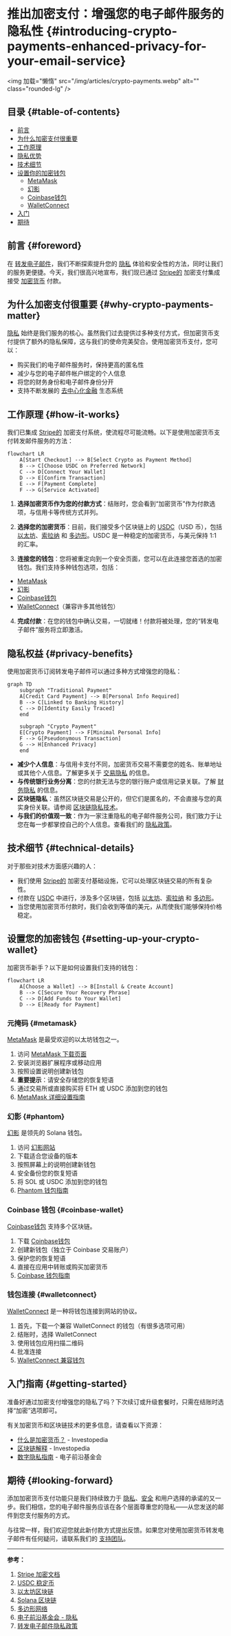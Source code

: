 # 推出加密支付：增强您的电子邮件服务的隐私性 {#introducing-crypto-payments-enhanced-privacy-for-your-email-service}

<img 加载="懒惰" src="/img/articles/crypto-payments.webp" alt="" class="rounded-lg" />

## 目录 {#table-of-contents}

* [前言](#foreword)
* [为什么加密支付很重要](#why-crypto-payments-matter)
* [工作原理](#how-it-works)
* [隐私优势](#privacy-benefits)
* [技术细节](#technical-details)
* [设置你的加密钱包](#setting-up-your-crypto-wallet)
  * [MetaMask](#metamask)
  * [幻影](#phantom)
  * [Coinbase钱包](#coinbase-wallet)
  * [WalletConnect](#walletconnect)
* [入门](#getting-started)
* [期待](#looking-forward)

## 前言 {#foreword}

在 [转发电子邮件](https://forwardemail.net)，我们不断探索提升您的 [隐私](https://en.wikipedia.org/wiki/Privacy) 体验和安全性的方法，同时让我们的服务更便捷。今天，我们很高兴地宣布，我们现已通过 [Stripe的](https://stripe.com) 加密支付集成接受 [加密货币](https://en.wikipedia.org/wiki/Cryptocurrency) 付款。

## 为什么加密支付很重要 {#why-crypto-payments-matter}

[隐私](https://en.wikipedia.org/wiki/Internet_privacy) 始终是我们服务的核心。虽然我们过去提供过多种支付方式，但加密货币支付提供了额外的隐私保障，这与我们的使命完美契合。使用加密货币支付，您可以：

* 购买我们的电子邮件服务时，保持更高的匿名性
* 减少与您的电子邮件帐户绑定的个人信息
* 将您的财务身份和电子邮件身份分开
* 支持不断发展的 [去中心化金融](https://en.wikipedia.org/wiki/Decentralized_finance) 生态系统

## 工作原理 {#how-it-works}

我们已集成 [Stripe的](https://docs.stripe.com/crypto) 加密支付系统，使流程尽可能流畅。以下是使用加密货币支付转发邮件服务的方法：

```mermaid
flowchart LR
    A[Start Checkout] --> B[Select Crypto as Payment Method]
    B --> C[Choose USDC on Preferred Network]
    C --> D[Connect Your Wallet]
    D --> E[Confirm Transaction]
    E --> F[Payment Complete]
    F --> G[Service Activated]
```

1. **选择加密货币作为您的付款方式**：结账时，您会看到“加密货币”作为付款选项，与信用卡等传统方式并列。

2. **选择您的加密货币**：目前，我们接受多个区块链上的 [USDC](https://en.wikipedia.org/wiki/USD_Coin)（USD 币），包括 [以太坊](https://ethereum.org)、[索拉纳](https://solana.com) 和 [多边形](https://polygon.technology)。USDC 是一种稳定的加密货币，与美元保持 1:1 的汇率。

3. **连接您的钱包**：您将被重定向到一个安全页面，您可以在此连接您首选的加密钱包。我们支持多种钱包选项，包括：
* [MetaMask](https://metamask.io)
* [幻影](https://phantom.app)
* [Coinbase钱包](https://www.coinbase.com/wallet)
* [WalletConnect](https://walletconnect.com)（兼容许多其他钱包）

4. **完成付款**：在您的钱包中确认交易，一切就绪！付款将被处理，您的“转发电子邮件”服务将立即激活。

## 隐私权益 {#privacy-benefits}

使用加密货币订阅转发电子邮件可以通过多种方式增强您的隐私：

```mermaid
graph TD
    subgraph "Traditional Payment"
    A[Credit Card Payment] --> B[Personal Info Required]
    B --> C[Linked to Banking History]
    C --> D[Identity Easily Traced]
    end

    subgraph "Crypto Payment"
    E[Crypto Payment] --> F[Minimal Personal Info]
    F --> G[Pseudonymous Transaction]
    G --> H[Enhanced Privacy]
    end
```

* **减少个人信息**：与信用卡支付不同，加密货币交易不需要您的姓名、账单地址或其他个人信息。了解更多关于 [交易隐私](https://en.wikipedia.org/wiki/Privacy_coin) 的信息。
* **与传统银行业务分离**：您的付款无法与您的银行账户或信用记录关联。了解 [财务隐私](https://en.wikipedia.org/wiki/Financial_privacy) 的信息。
* **区块链隐私**：虽然区块链交易是公开的，但它们是匿名的，不会直接与您的真实身份关联。请参阅 [区块链隐私技术](https://en.wikipedia.org/wiki/Privacy_and_blockchain)。
* **与我们的价值观一致**：作为一家注重隐私的电子邮件服务公司，我们致力于让您在每一步都掌控自己的个人信息。查看我们的 [隐私政策](/privacy)。

## 技术细节 {#technical-details}

对于那些对技术方面感兴趣的人：

* 我们使用 [Stripe的](https://docs.stripe.com/crypto/stablecoin-payments) 加密支付基础设施，它可以处理区块链交易的所有复杂性。
* 付款在 [USDC](https://www.circle.com/en/usdc) 中进行，涉及多个区块链，包括 [以太坊](https://ethereum.org)、[索拉纳](https://solana.com) 和 [多边形](https://polygon.technology)。
* 当您使用加密货币付款时，我们会收到等值的美元，从而使我们能够保持价格稳定。

## 设置您的加密钱包 {#setting-up-your-crypto-wallet}

加密货币新手？以下是如何设置我们支持的钱包：

```mermaid
flowchart LR
    A[Choose a Wallet] --> B[Install & Create Account]
    B --> C[Secure Your Recovery Phrase]
    C --> D[Add Funds to Your Wallet]
    D --> E[Ready for Payment]
```

### 元掩码 {#metamask}

[MetaMask](https://metamask.io) 是最受欢迎的以太坊钱包之一。

1. 访问 [MetaMask 下载页面](https://metamask.io/download/)
2. 安装浏览器扩展程序或移动应用
3. 按照设置说明创建新钱包
4. **重要提示**：请安全存储您的恢复短语
5. 通过交易所或直接购买将 ETH 或 USDC 添加到您的钱包
6. [MetaMask 详细设置指南](https://metamask.io/faqs/)

### 幻影 {#phantom}

[幻影](https://phantom.app) 是领先的 Solana 钱包。

1. 访问 [幻影网站](https://phantom.app/)
2. 下载适合您设备的版本
3. 按照屏幕上的说明创建新钱包
4. 安全备份您的恢复短语
5. 将 SOL 或 USDC 添加到您的钱包
6. [Phantom 钱包指南](https://help.phantom.app/hc/en-us/articles/4406388623251-How-to-create-a-new-wallet)

### Coinbase 钱包 {#coinbase-wallet}

[Coinbase钱包](https://www.coinbase.com/wallet) 支持多个区块链。

1. 下载 [Coinbase钱包](https://www.coinbase.com/wallet/downloads)
2. 创建新钱包（独立于 Coinbase 交易账户）
3. 保护您的恢复短语
4. 直接在应用中转账或购买加密货币
5. [Coinbase 钱包指南](https://www.coinbase.com/learn/tips-and-tutorials/how-to-set-up-a-crypto-wallet)

### 钱包连接 {#walletconnect}

[WalletConnect](https://walletconnect.com) 是一种将钱包连接到网站的协议。

1. 首先，下载一个兼容 WalletConnect 的钱包（有很多选项可用）
2. 结账时，选择 WalletConnect
3. 使用钱包应用扫描二维码
4. 批准连接
5. [WalletConnect 兼容钱包](https://walletconnect.com/registry/wallets)

## 入门指南 {#getting-started}

准备好通过加密支付增强您的隐私了吗？下次续订或升级套餐时，只需在结账时选择“加密”选项即可。

有关加密货币和区块链技术的更多信息，请查看以下资源：

* [什么是加密货币？](https://www.investopedia.com/terms/c/cryptocurrency.asp) - Investopedia
* [区块链解释](https://www.investopedia.com/terms/b/blockchain.asp) - Investopedia
* [数字隐私指南](https://www.eff.org/issues/privacy) - 电子前沿基金会

## 期待 {#looking-forward}

添加加密货币支付功能只是我们持续致力于 [隐私](https://en.wikipedia.org/wiki/Privacy)、[安全](https://en.wikipedia.org/wiki/Computer_security) 和用户选择的承诺的又一步。我们相信，您的电子邮件服务应该在各个层面尊重您的隐私——从您发送的邮件到您支付服务的方式。

与往常一样，我们欢迎您就此新付款方式提出反馈。如果您对使用加密货币转发电子邮件有任何疑问，请联系我们的 [支持团队](/help)。

---

**参考：**

1. [Stripe 加密文档](https://docs.stripe.com/crypto)
2. [USDC 稳定币](https://www.circle.com/en/usdc)
3. [以太坊区块链](https://ethereum.org)
4. [Solana 区块链](https://solana.com)
5. [多边形网络](https://polygon.technology)
6. [电子前沿基金会 - 隐私](https://www.eff.org/issues/privacy)
7. [转发电子邮件隐私政策](/privacy)